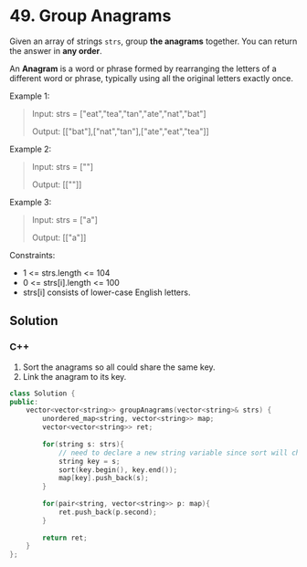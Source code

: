 # 49. Group Anagrams

Given an array of strings `strs`, group **the anagrams** together. You can return the answer in **any order**.

An **Anagram** is a word or phrase formed by rearranging the letters of a different word or phrase, typically using all the original letters exactly once. 

Example 1:

> Input: strs = ["eat","tea","tan","ate","nat","bat"]
> 
> Output: [["bat"],["nat","tan"],["ate","eat","tea"]]

Example 2:

> Input: strs = [""]
> 
> Output: [[""]]

Example 3:

> Input: strs = ["a"]
> 
> Output: [["a"]]

Constraints:

* 1 <= strs.length <= 104
* 0 <= strs[i].length <= 100
* strs[i] consists of lower-case English letters.

## Solution

### C++

1. Sort the anagrams so all could share the same key. 
2. Link the anagram to its key. 
```C++
class Solution {
public:
    vector<vector<string>> groupAnagrams(vector<string>& strs) {
        unordered_map<string, vector<string>> map;
        vector<vector<string>> ret;
        
        for(string s: strs){
            // need to declare a new string variable since sort will change the original string. 
            string key = s;
            sort(key.begin(), key.end());
            map[key].push_back(s);
        }
        
        for(pair<string, vector<string>> p: map){
            ret.push_back(p.second);    
        }
        
        return ret;
    }
};
```
